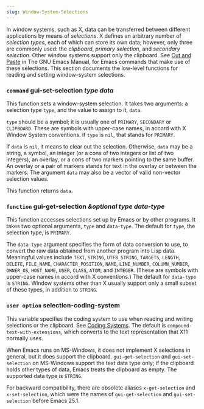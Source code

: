 ```yaml
---
slug: Window-System-Selections
---
```


In window systems, such as X, data can be transferred between different applications by means of *selections*. X defines an arbitrary number of *selection types*, each of which can store its own data; however, only three are commonly used: the *clipboard*, *primary selection*, and *secondary selection*. Other window systems support only the clipboard. See [Cut and Paste](https://www.gnu.org/software/emacs/manual/html_mono/emacs.html#Cut-and-Paste) in The GNU Emacs Manual, for Emacs commands that make use of these selections. This section documents the low-level functions for reading and setting window-system selections.

### <span className="tag command">`command`</span> **gui-set-selection** *type data*

This function sets a window-system selection. It takes two arguments: a selection type `type`, and the value to assign to it, `data`.

`type` should be a symbol; it is usually one of `PRIMARY`, `SECONDARY` or `CLIPBOARD`. These are symbols with upper-case names, in accord with X Window System conventions. If `type` is `nil`, that stands for `PRIMARY`.

If `data` is `nil`, it means to clear out the selection. Otherwise, `data` may be a string, a symbol, an integer (or a cons of two integers or list of two integers), an overlay, or a cons of two markers pointing to the same buffer. An overlay or a pair of markers stands for text in the overlay or between the markers. The argument `data` may also be a vector of valid non-vector selection values.

This function returns `data`.

### <span className="tag function">`function`</span> **gui-get-selection** *\&optional type data-type*

This function accesses selections set up by Emacs or by other programs. It takes two optional arguments, `type` and `data-type`. The default for `type`, the selection type, is `PRIMARY`.

The `data-type` argument specifies the form of data conversion to use, to convert the raw data obtained from another program into Lisp data. Meaningful values include `TEXT`, `STRING`, `UTF8_STRING`, `TARGETS`, `LENGTH`, `DELETE`, `FILE_NAME`, `CHARACTER_POSITION`, `NAME`, `LINE_NUMBER`, `COLUMN_NUMBER`, `OWNER_OS`, `HOST_NAME`, `USER`, `CLASS`, `ATOM`, and `INTEGER`. (These are symbols with upper-case names in accord with X conventions.) The default for `data-type` is `STRING`. Window systems other than X usually support only a small subset of these types, in addition to `STRING`.

### <span className="tag useroption">`user option`</span> **selection-coding-system**

This variable specifies the coding system to use when reading and writing selections or the clipboard. See [Coding Systems](/docs/elisp/Coding-Systems). The default is `compound-text-with-extensions`, which converts to the text representation that X11 normally uses.

When Emacs runs on MS-Windows, it does not implement X selections in general, but it does support the clipboard. `gui-get-selection` and `gui-set-selection` on MS-Windows support the text data type only; if the clipboard holds other types of data, Emacs treats the clipboard as empty. The supported data type is `STRING`.

For backward compatibility, there are obsolete aliases `x-get-selection` and `x-set-selection`, which were the names of `gui-get-selection` and `gui-set-selection` before Emacs 25.1.
